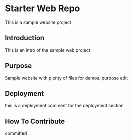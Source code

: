 # Starter Web Repo

This is a sample website project

## Introduction

This is an intro of the sample web project

## Purpose

Sample website with plenty of files for demos. purpose edit

## Deployment

this is a deployment comment for the deployment section

## How To Contribute
committed
